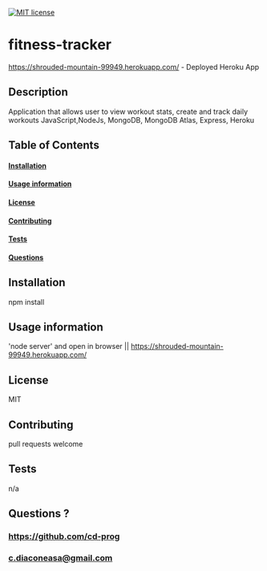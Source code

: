 
[![MIT license](https://img.shields.io/badge/License-MIT-blue.svg)](https://lbesson.mit-license.org/)

# fitness-tracker
https://shrouded-mountain-99949.herokuapp.com/ - Deployed Heroku App

## Description
Application that allows user to view workout stats, create and track daily workouts
JavaScript,NodeJs, MongoDB, MongoDB Atlas, Express, Heroku



## Table of Contents
#### [Installation](https://github.com/CD-prog/fitness-tracker#installation-1)
#### [Usage information](https://github.com/CD-prog/fitness-tracker#usage-information-1)
#### [License](https://github.com/CD-prog/fitness-tracker#license-1)
#### [Contributing](https://github.com/CD-prog/fitness-tracker#contributing-1)
#### [Tests](https://github.com/CD-prog/fitness-tracker#tests-1)
#### [Questions](https://github.com/CD-prog/fitness-tracker#questions-)


## Installation
npm install

## Usage information
'node server' and open in browser || https://shrouded-mountain-99949.herokuapp.com/ 

## License
MIT

## Contributing
pull requests welcome

## Tests
n/a

## Questions ?
### https://github.com/cd-prog
### c.diaconeasa@gmail.com
